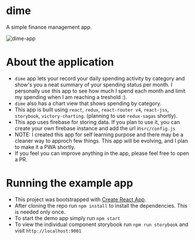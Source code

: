 # dime
A simple finance management app.

![dime-app](https://user-images.githubusercontent.com/1467801/47300928-87068500-d5d2-11e8-8e30-51533d8a2bf1.gif)


# About the application
- `dime` app lets your record your daily spending activity by category and show's you a neat summary of your spending status per month. I personally use this app to see how much I spend each month and limit my spending when I am reaching a treshold :).
- `dime` also has a chart view that shows spending by category.
- This app is built using `react`, `redux`, `react-router v4`, `react-jss`, `storybook`, `victory-charting`. (planning to use `redux-sagas` shortly).
- This app uses firebase for storing data. If you plan to use it, you can create your own firebase instance and add the url in`src/config.js`
- NOTE: I created this app for self learning purpose and there may be
a cleaner way to approch few things. This app will be evolving, and I plan to make it a PWA shortly.
- If you feel you can improve anything in the app, please feel free to open a PR.

# Running the example app
- This project was bootstrapped with [Create React App](https://github.com/facebookincubator/create-react-app).
- After cloning the repo run `npm install` to install the dependencies. This is needed only once.
- To start the demo app simply run `npm start`
- To view the individual component storybook run `npm run storybook` and visit `http://localhost:9001`
